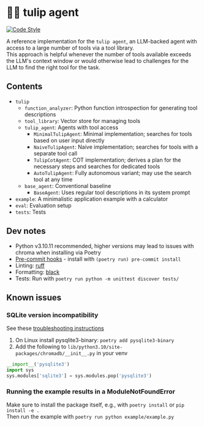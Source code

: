 # 🌷🤖 tulip agent

[![Code Style](https://img.shields.io/badge/code%20style-black-000000.svg)](https://github.com/psf/black)

A reference implementation for the `tulip agent`, an LLM-backed agent with access to a large number of tools via a tool library. \
This approach is helpful whenever the number of tools available exceeds the LLM's context window or would
otherwise lead to challenges for the LLM to find the right tool for the task.

## Contents
* `tulip`
  * `function_analyzer`: Python function introspection for generating tool descriptions
  * `tool_library`: Vector store for managing tools
  * `tulip_agent`: Agents with tool access
    * `MinimalTulipAgent`: Minimal implementation; searches for tools based on user input directly
    * `NaiveTulipAgent`: Naive implementation; searches for tools with a separate tool call
    * `TulipCotAgent`: COT implementation; derives a plan for the necessary steps and searches for dedicated tools
    * `AutoTulipAgent`: Fully autonomous variant; may use the search tool at any time
  * `base_agent`: Conventional baseline
    * `BaseAgent`: Uses regular tool descriptions in its system prompt
* `example`: A minimalistic application example with a calculator
* `eval`: Evaluation setup
* `tests`: Tests


## Dev notes
* Python v3.10.11 recommended, higher versions may lead to issues with chroma when installing via Poetry
* [Pre-commit hooks](https://pre-commit.com/) - install with `(poetry run) pre-commit install`
* Linting: [ruff](https://github.com/astral-sh/ruff)
* Formatting: [black](https://github.com/psf/black)
* Tests: Run with `poetry run python -m unittest discover tests/`


## Known issues

### SQLite version incompatibility
See these [troubleshooting instructions](https://docs.trychroma.com/troubleshooting#sqlite)
1. On Linux install pysqlite3-binary: `poetry add pysqlite3-binary`
2. Add the following to `lib/python3.10/site-packages/chromadb/__init__.py` in your venv
```python
__import__('pysqlite3')
import sys
sys.modules['sqlite3'] = sys.modules.pop('pysqlite3')
```

### Running the example results in a ModuleNotFoundError
Make sure to install the package itself, e.g., with `poetry install` or `pip install -e .` \
Then run the example with `poetry run python example/example.py`
